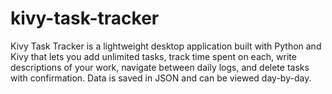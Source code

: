 # kivy-task-tracker
Kivy Task Tracker is a lightweight desktop application built with Python and Kivy that lets you add unlimited tasks, track time spent on each, write descriptions of your work, navigate between daily logs, and delete tasks with confirmation. Data is saved in JSON and can be viewed day-by-day.
